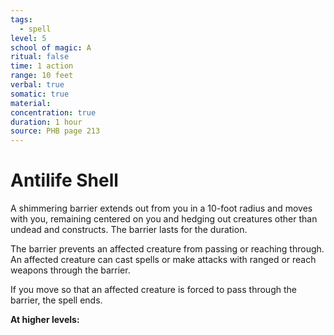 ```yaml
---
tags:
  - spell
level: 5
school of magic: A
ritual: false
time: 1 action
range: 10 feet
verbal: true
somatic: true
material: 
concentration: true
duration: 1 hour
source: PHB page 213
---
```

# Antilife Shell
A shimmering barrier extends out from you in a 10-foot radius and moves with you, remaining centered on you and hedging out creatures other than undead and constructs. The barrier lasts for the duration.

The barrier prevents an affected creature from passing or reaching through. An affected creature can cast spells or make attacks with ranged or reach weapons through the barrier.

If you move so that an affected creature is forced to pass through the barrier, the spell ends.

**At higher levels:** 
